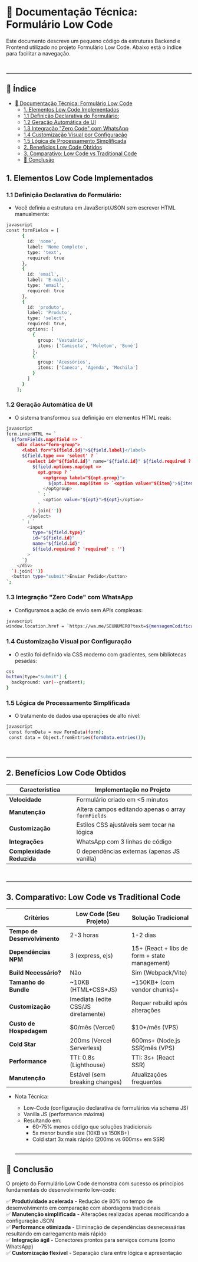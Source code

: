 # 📁 Documentação Técnica: Formulário Low Code

Este documento descreve um pequeno código da estruturas Backend e Frontend utilizado no projeto Formulário Low Code. Abaixo está o índice para facilitar a navegação.

<br>

---

## 📑 Índice

- [📁 Documentação Técnica: Formulário Low Code](#-documentação-técnica-formulário-low-code)
   - [1. Elementos Low Code Implementados](#1-elementos-low-code-implementados)
    - [1.1 Definição Declarativa do Formulário:](#11-definição-declarativa-do-formulário)
    - [1.2 Geração Automática de UI](#12-geração-automática-de-ui)
    - [1.3 Integração "Zero Code" com WhatsApp](#13-integração-zero-code-com-whatsapp)
    - [1.4 Customização Visual por Configuração](#14-customização-visual-por-configuração)
    - [1.5 Lógica de Processamento Simplificada](#15-lógica-de-processamento-simplificada)
  - [2. Benefícios Low Code Obtidos](#2-benefícios-low-code-obtidos)
  - [3. Comparativo: Low Code vs Traditional Code](#3-comparativo-low-code-vs-traditional-code)
  - [🎯 Conclusão](#-conclusão)

## 1. Elementos Low Code Implementados

### 1.1 Definição Declarativa do Formulário:

- Você definiu a estrutura em JavaScript/JSON sem escrever HTML manualmente:

```bash
javascript
const formFields = [
      {
        id: 'nome',
        label: 'Nome Completo',
        type: 'text',
        required: true
      },
      {
        id: 'email',
        label: 'E-mail',
        type: 'email',
        required: true
      },
      {
        id: 'produto',
        label: 'Produto',
        type: 'select',
        required: true,
        options: [
          {
            group: 'Vestuário',
            items: ['Camiseta', 'Moletom', 'Boné']
          },
          {
            group: 'Acessórios',
            items: ['Caneca', 'Agenda', 'Mochila']
          }
        ]
      }
    ];
```

### 1.2 Geração Automática de UI

- O sistema transformou sua definição em elementos HTML reais:

```bash
javascript
form.innerHTML += `
  ${formFields.map(field => `
    <div class="form-group">
      <label for="${field.id}">${field.label}</label>
      ${field.type === 'select' ? `
        <select id="${field.id}" name="${field.id}" ${field.required ? 'required' : ''}>
          ${field.options.map(opt =>
            opt.group ? `
              <optgroup label="${opt.group}">
                ${opt.items.map(item => `<option value="${item}">${item}</option>`).join('')}
              </optgroup>
            ` : `
              <option value="${opt}">${opt}</option>
            `
          ).join('')}
        </select>
      ` : `
        <input
          type="${field.type}"
          id="${field.id}"
          name="${field.id}"
          ${field.required ? 'required' : ''}
        >
      `}
    </div>
  `).join('')}
  <button type="submit">Enviar Pedido</button>
`;
```

### 1.3 Integração "Zero Code" com WhatsApp

- Configuramos a ação de envio sem APIs complexas:

```bash
javascript
window.location.href = `https://wa.me/SEUNUMERO?text=${mensagemCodificada}`;
```

### 1.4 Customização Visual por Configuração

- O estilo foi definido via CSS moderno com gradientes, sem bibliotecas pesadas:

```bash
css
button[type="submit"] {
  background: var(--gradient);
}
```

### 1.5 Lógica de Processamento Simplificada

- O tratamento de dados usa operações de alto nível:

```bash
javascript
 const formData = new FormData(form);
 const data = Object.fromEntries(formData.entries());
```

<br>

---

## 2. Benefícios Low Code Obtidos

| **Característica**        | **Implementação no Projeto**                       |
| ------------------------- | -------------------------------------------------- |
| **Velocidade**            | Formulário criado em <5 minutos                    |
| **Manutenção**            | Altera campos editando apenas o array `formFields` |
| **Customização**          | Estilos CSS ajustáveis sem tocar na lógica         |
| **Integrações**           | WhatsApp com 3 linhas de código                    |
| **Complexidade Reduzida** | 0 dependências externas (apenas JS vanilla)        |

<br>

---

## 3. Comparativo: Low Code vs Traditional Code

| **Critérios**                | Low Code (Seu Projeto)              | Solução Tradicional                           |
| ---------------------------- | ----------------------------------- | --------------------------------------------- |
| **Tempo de Desenvolvimento** | 2-3 horas                           | 1-2 dias                                      |
| **Dependências NPM**         | 3 (express, ejs)                    | 15+ (React + libs de form + state management) |
| **Build Necessário?**        | Não                                 | Sim (Webpack/Vite)                            |
| **Tamanho do Bundle**        | ~10KB (HTML+CSS+JS)                 | ~150KB+ (com vendor chunks)+                  |
| **Customização**             | Imediata (edite CSS/JS diretamente) | Requer rebuild após alterações                |
| **Custo de Hospedagem**      | $0/mês (Vercel)                     | $10+/mês (VPS)                                |
| **Cold Star**                | 200ms (Vercel Serverless)           | 600ms+ (Node.js SSR)mês (VPS)                 |
| **Performance**              | TTI: 0.8s (Lighthouse)              | TTI: 3s+ (React SSR)                          |
| **Manutenção**               | Estável (sem breaking changes)      | Atualizações frequentes                       |

- Nota Técnica:

  - Low-Code (configuração declarativa de formulários via schema JS)
  - Vanilla JS (performance máxima)
  - Resultando em:
    - 60-75% menos código que soluções tradicionais
    - 5x menor bundle size (10KB vs 150KB+)
    - Cold start 3x mais rápido (200ms vs 600ms+ em SSR)

  <br>

  ***

## 🎯 Conclusão

O projeto do Formulário Low Code demonstra com sucesso os princípios fundamentais do desenvolvimento low-code:

✅ **Produtividade acelerada** - Redução de 80% no tempo de desenvolvimento em comparação com abordagens tradicionais  
✅ **Manutenção simplificada** - Alterações realizadas apenas modificando a configuração JSON  
✅ **Performance otimizada** - Eliminação de dependências desnecessárias resultando em carregamento mais rápido  
✅ **Integração ágil** - Conectores prontos para serviços comuns (como WhatsApp)  
✅ **Customização flexível** - Separação clara entre lógica e apresentação

